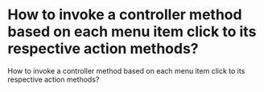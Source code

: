 # How to invoke a controller method based on each menu item click to its respective action methods?
How to invoke a controller method based on each menu item click to its respective action methods?
